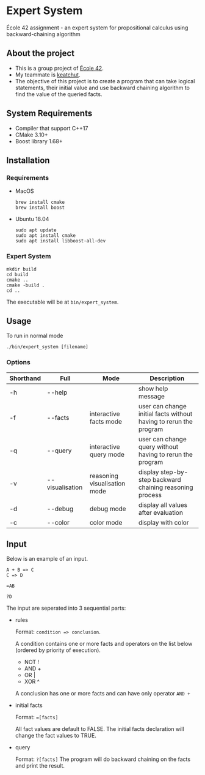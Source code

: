 # Expert System
École 42 assignment - an expert system for propositional calculus using backward-chaining algorithm

## About the project
* This is a group project of [École 42](https://42.fr).
* My teammate is [keatchut](https://github.com/keatchut).
* The objective of this project is to create a program that can take logical statements, their initial value and use backward chaining algorithm to find the value of the queried facts.


## System Requirements
* Compiler that support C++17
* CMake 3.10+
* Boost library 1.68+


## Installation

### Requirements
* MacOS
    ```
    brew install cmake
    brew install boost
    ```
* Ubuntu 18.04
    ```
    sudo apt update
    sudo apt install cmake
    sudo apt install libboost-all-dev
    ```

### Expert System
```
mkdir build
cd build
cmake ..
cmake -build .
cd ..
```
The executable will be at `bin/expert_system`.


## Usage
To run in normal mode
```
./bin/expert_system [filename]
```

### Options
Shorthand | Full | Mode | Description
--- | --- | --- | ---
-h | --help | | show help message 
-f | --facts | interactive facts mode | user can change initial facts without having to rerun the program
-q | --query | interactive query mode | user can change query without having to rerun the program
-v | --visualisation | reasoning visualisation mode | display step-by-step backward chaining reasoning process
-d | --debug | debug mode | display all values after evaluation
-c | --color | color mode | display with color


## Input
Below is an example of an input.
```
A + B => C
C => D

=AB

?D
```
The input are seperated into 3 sequential parts:

* rules

    Format: `condition => conclusion`.

    A condition contains one or more facts and operators on the list below (ordered by priority of execution).
    * NOT !
    * AND +
    * OR |
    * XOR ^

    A conclusion has one or more facts and can have only operator `AND +`

* initial facts

    Format: `=[facts]`

    All fact values are default to FALSE. The initial facts declaration will change the fact values to TRUE.

* query

    Format: `?[facts]`
    The program will do backward chaining on the facts and print the result.


